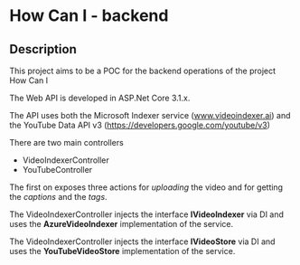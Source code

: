 # How Can I - backend

## Description
This project aims to be a POC for the backend operations of the project How Can I

The Web API is developed in ASP.Net Core 3.1.x.

The API uses both the Microsoft Indexer service (www.videoindexer.ai) and the YouTube Data API v3 (https://developers.google.com/youtube/v3)

There are two main controllers
- VideoIndexerController
- YouTubeController

The first on exposes three actions for *uploading* the video and for getting the *captions* and the *tags*.

The VideoIndexerController injects the interface **IVideoIndexer** via DI and uses the **AzureVideoIndexer** implementation of the service.

The VideoIndexerController injects the interface **IVideoStore** via DI and uses the **YouTubeVideoStore** implementation of the service. 

